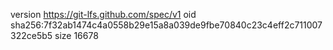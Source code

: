 version https://git-lfs.github.com/spec/v1
oid sha256:7f32ab1474c4a0558b29e15a8a039de9fbe70840c23c4eff2c711007322ce5b5
size 16678
